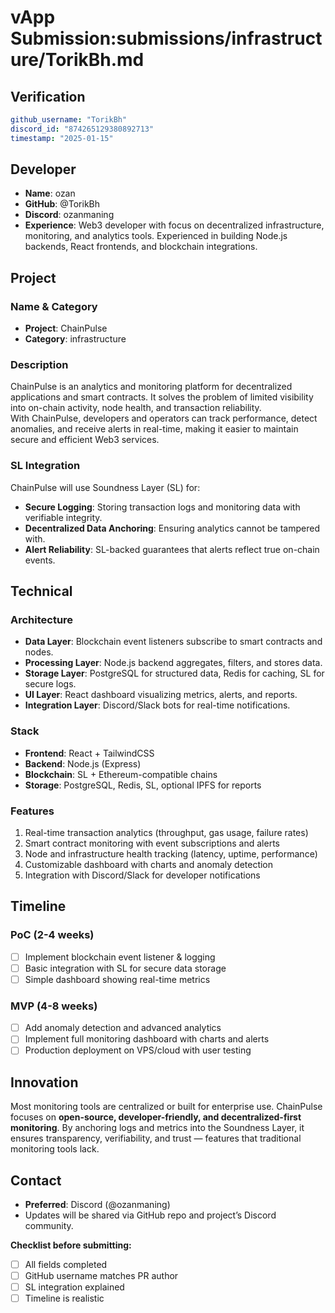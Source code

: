 # vApp Submission:submissions/infrastructure/TorikBh.md
## Verification
```yaml
github_username: "TorikBh"
discord_id: "874265129380892713"
timestamp: "2025-01-15"
```

## Developer
- **Name**: ozan
- **GitHub**: @TorikBh
- **Discord**: ozanmaning
- **Experience**: Web3 developer with focus on decentralized infrastructure, monitoring, and analytics tools. Experienced in building Node.js backends, React frontends, and blockchain integrations.

## Project

### Name & Category
- **Project**: ChainPulse
- **Category**: infrastructure

### Description
ChainPulse is an analytics and monitoring platform for decentralized applications and smart contracts. It solves the problem of limited visibility into on-chain activity, node health, and transaction reliability.  
With ChainPulse, developers and operators can track performance, detect anomalies, and receive alerts in real-time, making it easier to maintain secure and efficient Web3 services.

### SL Integration
ChainPulse will use Soundness Layer (SL) for:  
- **Secure Logging**: Storing transaction logs and monitoring data with verifiable integrity.  
- **Decentralized Data Anchoring**: Ensuring analytics cannot be tampered with.  
- **Alert Reliability**: SL-backed guarantees that alerts reflect true on-chain events.

## Technical

### Architecture
- **Data Layer**: Blockchain event listeners subscribe to smart contracts and nodes.  
- **Processing Layer**: Node.js backend aggregates, filters, and stores data.  
- **Storage Layer**: PostgreSQL for structured data, Redis for caching, SL for secure logs.  
- **UI Layer**: React dashboard visualizing metrics, alerts, and reports.  
- **Integration Layer**: Discord/Slack bots for real-time notifications.

### Stack
- **Frontend**: React + TailwindCSS  
- **Backend**: Node.js (Express)  
- **Blockchain**: SL + Ethereum-compatible chains  
- **Storage**: PostgreSQL, Redis, SL, optional IPFS for reports  

### Features
1. Real-time transaction analytics (throughput, gas usage, failure rates)  
2. Smart contract monitoring with event subscriptions and alerts  
3. Node and infrastructure health tracking (latency, uptime, performance)  
4. Customizable dashboard with charts and anomaly detection  
5. Integration with Discord/Slack for developer notifications  

## Timeline

### PoC (2-4 weeks)
- [ ] Implement blockchain event listener & logging  
- [ ] Basic integration with SL for secure data storage  
- [ ] Simple dashboard showing real-time metrics  

### MVP (4-8 weeks)
- [ ] Add anomaly detection and advanced analytics  
- [ ] Implement full monitoring dashboard with charts and alerts  
- [ ] Production deployment on VPS/cloud with user testing  

## Innovation
Most monitoring tools are centralized or built for enterprise use. ChainPulse focuses on **open-source, developer-friendly, and decentralized-first monitoring**. By anchoring logs and metrics into the Soundness Layer, it ensures transparency, verifiability, and trust — features that traditional monitoring tools lack.

## Contact
- **Preferred**: Discord (@ozanmaning)  
- Updates will be shared via GitHub repo and project’s Discord community.



**Checklist before submitting:**
- [ ] All fields completed
- [ ] GitHub username matches PR author  
- [ ] SL integration explained
- [ ] Timeline is realistic
